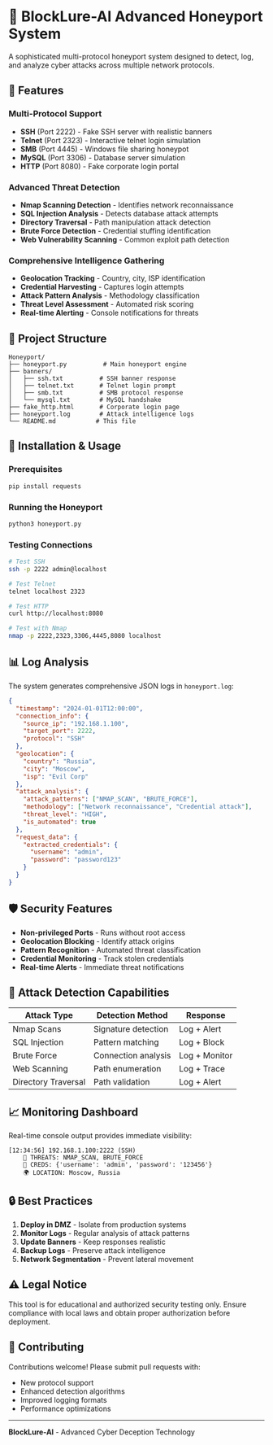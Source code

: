 # 🍯 BlockLure-AI Advanced Honeyport System

A sophisticated multi-protocol honeyport system designed to detect, log, and analyze cyber attacks across multiple network protocols.

## 🚀 Features

### Multi-Protocol Support
- **SSH** (Port 2222) - Fake SSH server with realistic banners
- **Telnet** (Port 2323) - Interactive telnet login simulation  
- **SMB** (Port 4445) - Windows file sharing honeypot
- **MySQL** (Port 3306) - Database server simulation
- **HTTP** (Port 8080) - Fake corporate login portal

### Advanced Threat Detection
- **Nmap Scanning Detection** - Identifies network reconnaissance
- **SQL Injection Analysis** - Detects database attack attempts
- **Directory Traversal** - Path manipulation attack detection
- **Brute Force Detection** - Credential stuffing identification
- **Web Vulnerability Scanning** - Common exploit path detection

### Comprehensive Intelligence Gathering
- **Geolocation Tracking** - Country, city, ISP identification
- **Credential Harvesting** - Captures login attempts
- **Attack Pattern Analysis** - Methodology classification
- **Threat Level Assessment** - Automated risk scoring
- **Real-time Alerting** - Console notifications for threats

## 📁 Project Structure

```
Honeyport/
├── honeyport.py          # Main honeyport engine
├── banners/
│   ├── ssh.txt          # SSH banner response
│   ├── telnet.txt       # Telnet login prompt
│   ├── smb.txt          # SMB protocol response
│   └── mysql.txt        # MySQL handshake
├── fake_http.html       # Corporate login page
├── honeyport.log        # Attack intelligence logs
└── README.md           # This file
```

## 🔧 Installation & Usage

### Prerequisites
```bash
pip install requests
```

### Running the Honeyport
```bash
python3 honeyport.py
```

### Testing Connections
```bash
# Test SSH
ssh -p 2222 admin@localhost

# Test Telnet  
telnet localhost 2323

# Test HTTP
curl http://localhost:8080

# Test with Nmap
nmap -p 2222,2323,3306,4445,8080 localhost
```

## 📊 Log Analysis

The system generates comprehensive JSON logs in `honeyport.log`:

```json
{
  "timestamp": "2024-01-01T12:00:00",
  "connection_info": {
    "source_ip": "192.168.1.100",
    "target_port": 2222,
    "protocol": "SSH"
  },
  "geolocation": {
    "country": "Russia",
    "city": "Moscow",
    "isp": "Evil Corp"
  },
  "attack_analysis": {
    "attack_patterns": ["NMAP_SCAN", "BRUTE_FORCE"],
    "methodology": ["Network reconnaissance", "Credential attack"],
    "threat_level": "HIGH",
    "is_automated": true
  },
  "request_data": {
    "extracted_credentials": {
      "username": "admin",
      "password": "password123"
    }
  }
}
```

## 🛡️ Security Features

- **Non-privileged Ports** - Runs without root access
- **Geolocation Blocking** - Identify attack origins
- **Pattern Recognition** - Automated threat classification
- **Credential Monitoring** - Track stolen credentials
- **Real-time Alerts** - Immediate threat notifications

## 🎯 Attack Detection Capabilities

| Attack Type | Detection Method | Response |
|-------------|------------------|----------|
| Nmap Scans | Signature detection | Log + Alert |
| SQL Injection | Pattern matching | Log + Block |
| Brute Force | Connection analysis | Log + Monitor |
| Web Scanning | Path enumeration | Log + Trace |
| Directory Traversal | Path validation | Log + Alert |

## 📈 Monitoring Dashboard

Real-time console output provides immediate visibility:

```
[12:34:56] 192.168.1.100:2222 (SSH)
    🚨 THREATS: NMAP_SCAN, BRUTE_FORCE
    🔑 CREDS: {'username': 'admin', 'password': '123456'}
    🌍 LOCATION: Moscow, Russia
```

## 🔒 Best Practices

1. **Deploy in DMZ** - Isolate from production systems
2. **Monitor Logs** - Regular analysis of attack patterns
3. **Update Banners** - Keep responses realistic
4. **Backup Logs** - Preserve attack intelligence
5. **Network Segmentation** - Prevent lateral movement

## ⚠️ Legal Notice

This tool is for educational and authorized security testing only. Ensure compliance with local laws and obtain proper authorization before deployment.

## 🤝 Contributing

Contributions welcome! Please submit pull requests with:
- New protocol support
- Enhanced detection algorithms
- Improved logging formats
- Performance optimizations

---

**BlockLure-AI** - Advanced Cyber Deception Technology

